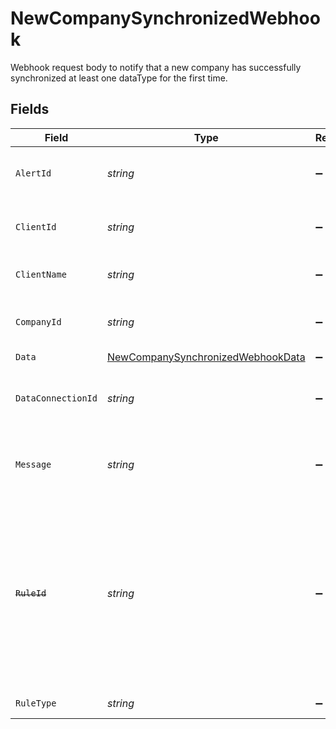 # NewCompanySynchronizedWebhook

Webhook request body to notify that a new company has successfully synchronized at least one dataType for the first time.


## Fields

| Field                                                                                                                                                    | Type                                                                                                                                                     | Required                                                                                                                                                 | Description                                                                                                                                              | Example                                                                                                                                                  |
| -------------------------------------------------------------------------------------------------------------------------------------------------------- | -------------------------------------------------------------------------------------------------------------------------------------------------------- | -------------------------------------------------------------------------------------------------------------------------------------------------------- | -------------------------------------------------------------------------------------------------------------------------------------------------------- | -------------------------------------------------------------------------------------------------------------------------------------------------------- |
| `AlertId`                                                                                                                                                | *string*                                                                                                                                                 | :heavy_minus_sign:                                                                                                                                       | Unique identifier of the webhook event.                                                                                                                  |                                                                                                                                                          |
| `ClientId`                                                                                                                                               | *string*                                                                                                                                                 | :heavy_minus_sign:                                                                                                                                       | Unique identifier for your client in Codat.                                                                                                              |                                                                                                                                                          |
| `ClientName`                                                                                                                                             | *string*                                                                                                                                                 | :heavy_minus_sign:                                                                                                                                       | Name of your client in Codat.                                                                                                                            |                                                                                                                                                          |
| `CompanyId`                                                                                                                                              | *string*                                                                                                                                                 | :heavy_minus_sign:                                                                                                                                       | Unique identifier for your SMB in Codat.                                                                                                                 | 8a210b68-6988-11ed-a1eb-0242ac120002                                                                                                                     |
| `Data`                                                                                                                                                   | [NewCompanySynchronizedWebhookData](../../Models/Shared/NewCompanySynchronizedWebhookData.md)                                                            | :heavy_minus_sign:                                                                                                                                       | N/A                                                                                                                                                      |                                                                                                                                                          |
| `DataConnectionId`                                                                                                                                       | *string*                                                                                                                                                 | :heavy_minus_sign:                                                                                                                                       | Unique identifier for a company's data connection.                                                                                                       | 2e9d2c44-f675-40ba-8049-353bfcb5e171                                                                                                                     |
| `Message`                                                                                                                                                | *string*                                                                                                                                                 | :heavy_minus_sign:                                                                                                                                       | A human-readable message about the webhook.                                                                                                              |                                                                                                                                                          |
| ~~`RuleId`~~                                                                                                                                             | *string*                                                                                                                                                 | :heavy_minus_sign:                                                                                                                                       | : warning: ** DEPRECATED **: This will be removed in a future release, please migrate away from it as soon as possible.<br/><br/>Unique identifier for the rule. |                                                                                                                                                          |
| `RuleType`                                                                                                                                               | *string*                                                                                                                                                 | :heavy_minus_sign:                                                                                                                                       | The type of rule.                                                                                                                                        |                                                                                                                                                          |